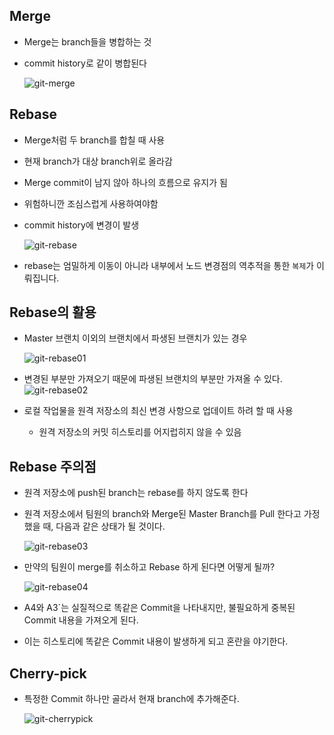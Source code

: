 ## Merge

- Merge는 branch들을 병합하는 것
- commit history로 같이 병합된다

  ![git-merge](https://user-images.githubusercontent.com/43779730/139853647-7378fc43-6b57-4fbb-afa3-8d0fb854de6a.png)

## Rebase

- Merge처럼 두 branch를 합칠 때 사용
- 현재 branch가 대상 branch위로 올라감
- Merge commit이 남지 않아 하나의 흐름으로 유지가 됨
- 위험하니깐 조심스럽게 사용하여야함
- commit history에 변경이 발생

  ![git-rebase](https://user-images.githubusercontent.com/43779730/139853853-6224c5e1-d0fd-40b5-ae68-226b991a3028.png)

- rebase는 엄밀하게 이동이 아니라 내부에서 노드 변경점의 역추적을 통한 `복제`가 이뤄집니다.

## Rebase의 활용

- Master 브랜치 이외의 브랜치에서 파생된 브랜치가 있는 경우

  ![git-rebase01](https://user-images.githubusercontent.com/43779730/139853995-be9602d8-3071-4313-ad9b-a6417c0f76f8.png)

- 변경된 부분만 가져오기 때문에 파생된 브랜치의 부분만 가져올 수 있다.
  ![git-rebase02](https://user-images.githubusercontent.com/43779730/139854016-c8945b43-fd4d-4bf2-91c3-97363a2e2d83.png)

- 로컬 작업물을 원격 저장소의 최신 변경 사항으로 업데이트 하려 할 때 사용
  - 원격 저장소의 커밋 히스토리를 어지럽히지 않을 수 있음

## Rebase 주의점

- 원격 저장소에 push된 branch는 rebase를 하지 않도록 한다

- 원격 저장소에서 팀원의 branch와 Merge된 Master Branch를 Pull 한다고 가정했을 때, 다음과 같은 상태가 될 것이다.

  ![git-rebase03](https://user-images.githubusercontent.com/43779730/139856981-2e1807b9-0ee2-4bed-a9d2-7a6ef0341a22.png)

- 만약의 팀원이 merge를 취소하고 Rebase 하게 된다면 어떻게 될까?

  ![git-rebase04](https://user-images.githubusercontent.com/43779730/139857168-ba281165-586b-469f-97f0-929ed59b6032.png)

- A4와 A3`는 실질적으로 똑같은 Commit을 나타내지만, 불필요하게 중복된 Commit 내용을 가져오게 된다.
- 이는 히스토리에 똑같은 Commit 내용이 발생하게 되고 혼란을 야기한다.

## Cherry-pick

- 특정한 Commit 하나만 골라서 현재 branch에 추가해준다.

  ![git-cherrypick](https://user-images.githubusercontent.com/43779730/139857739-ebdf8dea-3014-46f9-9c20-4b78db598b9b.png)
